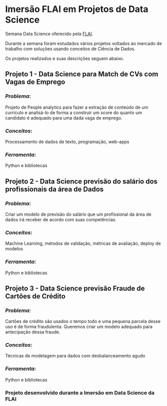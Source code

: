 # **Imersão FLAI em Projetos de Data Science**

Semana Data Science oferecido pela [FLAI](https://www.linkedin.com/company/flai-inteligencia-artificial/). 

Durante a semana foram estudados vários projetos voltados ao mercado de trabalho com soluções usando conceitos de Ciência de Dados.

Os projetos realizados e suas descrições seguem abaixo.

## **Projeto 1 - Data Science para Match de CVs com Vagas de Emprego**

### *Problema*: 

Projeto de People analytics para fazer a extração de conteúdo de um currículo e analisá-lo de forma a construir um score do quanto um candidato é adequado para uma dada vaga de emprego.

### *Conceitos*: 

Processamento de dados de texto, programação, web-apps

### *Ferramenta*: 

Python e bibliotecas

## **Projeto 2 - Data Science previsão do salário dos profissionais da área de Dados**

### *Problema*: 

Criar um modelo de previsão do salário que um profissional da área de dados irá receber de acordo com suas competências.

### *Conceitos*: 

Machine Learning, métodos de validação, métricas de avaliação, deploy de modelos

### *Ferramenta*: 

Python e bibliotecas

## **Projeto 3 - Data Science previsão Fraude de Cartões de Crédito**

### *Problema*: 

Cartões de crédito são usados o tempo todo e uma pequena parcela desse uso é de forma fraudulenta. Queremos criar um modelo adequado para antecipação dessa fraude.

### *Conceitos*: 

Técnicas de modelagem para dados com desbalanceamento agudo

### *Ferramenta*: 

Python e bibliotecas

### Projeto desenvolvido durante a Imersão em Data Science da FLAI
